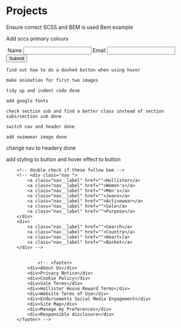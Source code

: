 # Projects

Ensure correct SCSS and BEM is used
Bem example

Add sccs primary colours

 <form class="form">
        <img class="form__img" src="" alt="">
        <label class="form__label" for="">Name</label>
        <input class="form__input" type="text" name="" id="">
        <label class="form__label" for="">Email</label>
        <input class="form__input" type="text" name="" id="">
        <button class="form__submit form__submit--active">Submit</button>
    </form>


    find out how to do a dashed button when using hover

    make animation for first two images

    tidy up and indent code done

    add google fonts

    check section sub and find a better class instead of section subs/section sub done

    switch nav and header done

    add swimwear image done

change nav to headery done

add styling to button and hover effect to button

        <!-- double check if these follow bem -->
        <!-- <div class="nav "> 
            <a class="nav__label" href="">Hollister</a>
            <a class="nav__label" href="">Women's</a>
            <a class="nav__label" href="">Men's</a>
            <a class="nav__label" href="">Jeans</a>
            <a class="nav__label" href="">Activewear</a>
            <a class="nav__label" href="">Sale</a>
            <a class="nav__label" href="">Purpose</a>
        </div>
        <div>
            <a class="nav__label" href="">Search</a>
            <a class="nav__label" href="">Country</a>
            <a class="nav__label" href="">Heart</a>
            <a class="nav__label" href="">Basket</a>
        </div> -->


                <!-- <footer>
            <div>About Us</div>
            <div>Privacy Notice</div>
            <div>Cookie Policy</div>
            <div>Sale Terms</div>
            <div>Hollister House Reward Terms</div>
            <div>Website Terms of Use</div>
            <div>Endorsements Social Media Engagement</div>
            <div>Site Map</div>
            <div>Manage my Preferences</div>
            <div>Responsible disclosure</div>
        </footer> -->